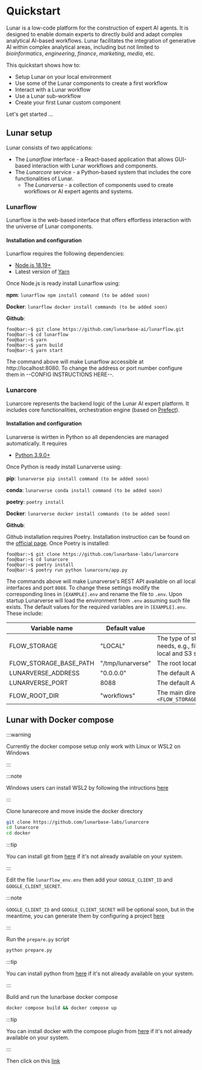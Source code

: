 # Quickstart

Lunar is a low-code platform for the construction of expert AI agents. It is designed to enable domain experts to directly build and adapt complex analytical AI-based workflows. Lunar facilitates the integration of generative AI within complex analytical areas, including but not limited to *bioinformatics*, *engineering*, *finance*, *marketing*, *media*, etc.

This quickstart shows how to:
- Setup Lunar on your local environment
- Use some of the Lunar components to create a first workflow
- Interact with a Lunar workflow
- Use a Lunar sub-workflow
- Create your first Lunar custom component

Let's get started ...


## Lunar setup

Lunar consists of two applications:
- The _Lunarflow_ interface - a React-based application that allows GUI-based interaction with Lunar workflows and components.
- The _Lunarcore_ service - a Python-based system that includes the core functionalities of Lunar.
    - The _Lunarverse_ - a collection of components used to create workflows or AI expert agents and systems.

### Lunarflow

Lunarflow is the web-based interface that offers effortless interaction with the universe of Lunar components. 

#### Installation and configuration

Lunarflow requires the following dependencies:
- [Node.js 18.19+](https://nodejs.org/en/blog/release/v18.19.0)
- Latest version of [Yarn](https://classic.yarnpkg.com/lang/en/docs/install/)

Once Node.js is ready install Lunarflow using:

__npm__: `lunarflow npm install command (to be added soon)`

__Docker__: `lunarflow docker install commands (to be added soon)`

__Github__:
```console
foo@bar:~$ git clone https://github.com/lunarbase-ai/lunarflow.git
foo@bar:~$ cd lunarflow
foo@bar:~$ yarn
foo@bar:~$ yarn build
foo@bar:~$ yarn start
```


The command above will make Lunarflow accessible at http://localhost:8080. To change the address or port number configure them in --CONFIG INSTRUCTIONS HERE--.

### Lunarcore

Lunarcore represents the backend logic of the Lunar AI expert platform. It includes core functionalities, orchestration engine (based on [Prefect](https://www.prefect.io/)).

#### Installation and configuration

Lunarverse is wirtten in Python so all dependencies are managed automatically. It requires
- [Python 3.9.0+](https://www.python.org/downloads/release/python-390/)

Once Python is ready install Lunarverse using:

__pip__: `lunarverse pip install command (to be added soon)`

__conda__: `lunarverse conda install command (to be added soon)`

__poetry__: `poetry install`

__Docker__: `lunarverse docker install commands (to be added soon)`

__Github__: 

Github installation requires Poetry. Installation instruction can be found on the [official page](https://python-poetry.org/docs/). Once Poetry is installed:

```console
foo@bar:~$ git clone https://github.com/lunarbase-labs/lunarcore
foo@bar:~$ cd lunarcore
foo@bar:~$ poetry install
foo@bar:~$ poetry run python lunarcore/app.py
```


The commands above will make Lunarverse's REST API available on all local interfaces and port `8088`. To change these settings modify the corresponding lines in `[EXAMPLE].env` and rename the file to `.env`. Upon startup Lunarverse will load the environment from `.env` assuming such file exists. The default values for the required variables are in `[EXAMPLE].env`. These include:


| Variable name | Default value| Description |
| ----------- | ----------- | ----------- |
| FLOW_STORAGE | "LOCAL" | The type of storage used by Lunarverse for various data storage needs, e.g., file uploads, workflow persistence, etc. At the moment local and S3 storage are supported |
| FLOW_STORAGE_BASE_PATH | "/tmp/lunarverse" | The root location of where data will be stored |
| LUNARVERSE_ADDRESS | "0.0.0.0" | The default API IP address (i.e., defaults to listening on all interfaces) |
| LUNARVERSE_PORT | 8088 | The default API port |
| FLOW_ROOT_DIR | "workflows" | The main directory to save workflows. The full path will be `<FLOW_STORAGE_BASE_PATH>/<user_name>/<FLOW_ROOT_DIR>/<workflow_id>`|


## Lunar with Docker compose

:::warning

Currently the docker compose setup only work with Linux or WSL2 on Windows

:::

:::note

Windows users can install WSL2 by following the intructions [here](https://learn.microsoft.com/en-us/windows/wsl/install)

:::

Clone lunarecore and move inside the docker directory

```bash
git clone https://github.com/lunarbase-labs/lunarcore
cd lunarcore
cd docker
```

:::tip

You can install git from [here](https://github.com/git-guides/install-git) if it's not already available on your system.

:::

Edit the file `lunarflow_env.env` then add your `GOOGLE_CLIENT_ID` and `GOOGLE_CLIENT_SECRET`.

:::note

`GOOGLE_CLIENT_ID` and `GOOGLE_CLIENT_SECRET` will be optional soon, but in the meantime, you can generate them by configuring a project [here](https://developers.google.com/identity/oauth2/web/guides/get-google-api-clientid?hl=fr)

:::

Run the `prepare.py` script

```bash
python prepare.py
```

:::tip

You can install python from [here](https://wiki.python.org/moin/BeginnersGuide/Download) if it's not already available on your system.

:::

Build and run the lunarbase docker compose

```bash
docker compose build && docker compose up
```

:::tip

You can install docker with the compose plugin from [here](https://docs.docker.com/compose/install/) if it's not already available on your system.

:::

Then click on this [link](http://localhost:8080)

